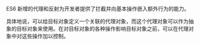 
ES6 新增的代理和反射为开发者提供了拦截并向基本操作嵌入额外行为的能力。

具体地说，可以给目标对象定义一个关联的代理对象，而这个代理对象可以作为抽象的目标对象来使用。在对目标对象的各种操作影响目标对象之前，可以在代理对象中对这些操作加以控制。
